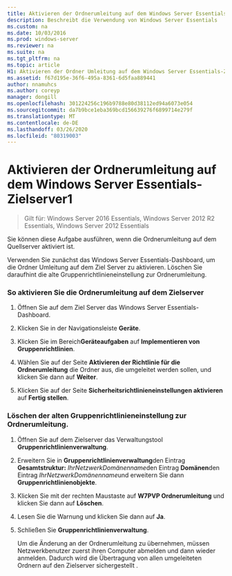 ```yaml
---
title: Aktivieren der Ordnerumleitung auf dem Windows Server Essentials-Zielserver1
description: Beschreibt die Verwendung von Windows Server Essentials
ms.custom: na
ms.date: 10/03/2016
ms.prod: windows-server
ms.reviewer: na
ms.suite: na
ms.tgt_pltfrm: na
ms.topic: article
H1: Aktivieren der Ordner Umleitung auf dem Windows Server Essentials-Ziel Server
ms.assetid: f67d195e-36f6-495a-8361-6d5faa889441
author: nnamuhcs
ms.author: coreyp
manager: dongill
ms.openlocfilehash: 301224256c196b9788e80d38112ed94a6073e054
ms.sourcegitcommit: da7b9bce1eba369bcd156639276f6899714e279f
ms.translationtype: MT
ms.contentlocale: de-DE
ms.lasthandoff: 03/26/2020
ms.locfileid: "80319003"
---
```

# <a name="enable-folder-redirection-on-the-windows-server-essentials-destination-server1"></a>Aktivieren der Ordnerumleitung auf dem Windows Server Essentials-Zielserver1

>Gilt für: Windows Server 2016 Essentials, Windows Server 2012 R2 Essentials, Windows Server 2012 Essentials

Sie können diese Aufgabe ausführen, wenn die Ordnerumleitung auf dem Quellserver aktiviert ist.  
  
 Verwenden Sie zunächst das Windows Server Essentials-Dashboard, um die Ordner Umleitung auf dem Ziel Server zu aktivieren. Löschen Sie daraufhint die alte Gruppenrichtlinieneinstellung zur Ordnerumleitung.  
  
### <a name="to-enable-folder-redirection-on-the-destination-server"></a>So aktivieren Sie die Ordnerumleitung auf dem Zielserver  
  
1.  Öffnen Sie auf dem Ziel Server das Windows Server Essentials-Dashboard.  
  
2.  Klicken Sie in der Navigationsleiste **Geräte**.  
  
3.  Klicken Sie im Bereich**Geräteaufgaben** auf **Implementieren von Gruppenrichtlinien**.  
  
4.  Wählen Sie auf der Seite **Aktivieren der Richtlinie für die Ordnerumleitung** die Ordner aus, die umgeleitet werden sollen, und klicken Sie dann auf **Weiter**.  
  
5.  Klicken Sie auf der Seite **Sicherheitsrichtlinieneinstellungen aktivieren** auf **Fertig stellen**.  
  
### <a name="to-delete-the-old-folder-redirection-group-policy-setting"></a>Löschen der alten Gruppenrichtlinieneinstellung zur Ordnerumleitung.  
  
1. Öffnen Sie auf dem Zielserver das Verwaltungstool **Gruppenrichtlinienverwaltung**.  
  
2. Erweitern Sie in **Gruppenrichtlinienverwaltung**den Eintrag **Gesamtstruktur:** <em>IhrNetzwerkDomänenname</em>den Eintrag **Domänen**den Eintrag *IhrNetzwerkDomänenname*und erweitern Sie dann **Gruppenrichtlinienobjekte**.  
  
3. Klicken Sie mit der rechten Maustaste auf **W7PVP Ordnerumleitung** und klicken Sie dann auf **Löschen**.  
  
4. Lesen Sie die Warnung und klicken Sie dann auf **Ja**.  
  
5. Schließen Sie **Gruppenrichtlinienverwaltung**.  
  
   Um die Änderung an der Ordnerumleitung zu übernehmen, müssen Netzwerkbenutzer zuerst ihren Computer abmelden und dann wieder anmelden. Dadurch wird die Übertragung von allen umgeleiteten Ordnern auf den Zielserver sichergestellt .
